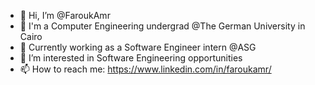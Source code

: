- 👋 Hi, I’m @FaroukAmr
- :open_book: I'm a Computer Engineering undergrad @The German University in Cairo
- :briefcase: Currently working as a Software Engineer intern @ASG
- 👀 I’m interested in Software Engineering opportunities
- 📫 How to reach me: https://www.linkedin.com/in/faroukamr/
